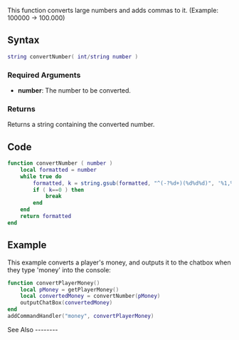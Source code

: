 This function converts large numbers and adds commas to it. (Example: 100000 -&gt; 100.000)

Syntax
------

``` lua
string convertNumber( int/string number )
```

### Required Arguments

-   **number**: The number to be converted.

### Returns

Returns a string containing the converted number.

Code
----

``` lua
function convertNumber ( number )  
    local formatted = number  
    while true do      
        formatted, k = string.gsub(formatted, "^(-?%d+)(%d%d%d)", '%1,%2')    
        if ( k==0 ) then      
            break   
        end  
    end  
    return formatted
end
```

Example
-------

<section name="Client" class="client" show="true">
This example converts a player's money, and outputs it to the chatbox when they type 'money' into the console:

``` lua
function convertPlayerMoney()
    local pMoney = getPlayerMoney()
    local convertedMoney = convertNumber(pMoney)
    outputChatBox(convertedMoney)
end
addCommandHandler("money", convertPlayerMoney)
```

</section>
See Also
--------
